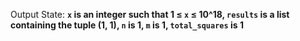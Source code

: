Output State: **`x` is an integer such that 1 ≤ `x` ≤ 10^18, `results` is a list containing the tuple (1, 1), `n` is 1, `m` is 1, `total_squares` is 1**
